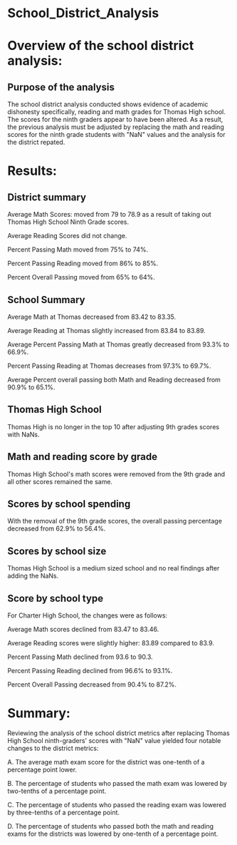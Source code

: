 # School_District_Analysis

# Overview of the school district analysis:

## Purpose of the analysis

The school district analysis conducted shows evidence of academic dishonesty specifically, reading and math grades for Thomas High school. The scores for the ninth graders appear to have been altered. As a result, the previous analysis must be adjusted by replacing the math and reading scores for the ninth grade students with "NaN" values and the analysis for the district repated.


# Results:

## District summary

Average Math Scores: moved from 79 to 78.9 as a result of taking out Thomas High School Ninth Grade scores.

Average Reading Scores did not change.

Percent Passing Math moved from 75% to 74%.

Percent Passing Reading moved from 86% to 85%.

Percent Overall Passing moved from 65% to 64%.


## School Summary

Average Math at Thomas decreased from 83.42 to 83.35.

Average Reading at Thomas slightly increased from 83.84 to 83.89.

Average Percent Passing Math at Thomas greatly decreased from 93.3% to 66.9%.

Percent Passing Reading at Thomas decreases from 97.3% to 69.7%.

Average Percent overall passing both Math and Reading decreased from 90.9% to 65.1%.

## Thomas High School

Thomas High is no longer in the top 10 after adjusting 9th grades scores with NaNs.

## Math and reading score by grade

Thomas High School's math scores were removed from the 9th grade and all other scores remained the same.

## Scores by school spending

With the removal of the 9th grade scores, the overall passing percentage decreased from 62.9% to 56.4%.

## Scores by school size

Thomas High School is a medium sized school and no real findings after adding the NaNs.

## Score by school type

For Charter High School, the changes were as follows:

Average Math scores declined from 83.47 to 83.46.

Average Reading scores were slightly higher: 83.89 compared to 83.9.

Percent Passing Math declined from 93.6 to 90.3.

Percent Passing Reading declined from 96.6% to 93.1%.

Percent Overall Passing decreased from 90.4% to 87.2%.


# Summary:
Reviewing the analysis of the school district metrics after replacing Thomas High School ninth-graders' scores with "NaN" value yielded four notable changes to the district metrics:

A. The average math exam score for the district was one-tenth of a percentage point lower.

B. The percentage of students who passed the math exam was lowered by two-tenths of a percentage point.

C. The percentage of students who passed the reading exam was lowered by three-tenths of a percentage point.

D. The percentage of students who passed both the math and reading exams for the districts was lowered by one-tenth of a percentage point.


